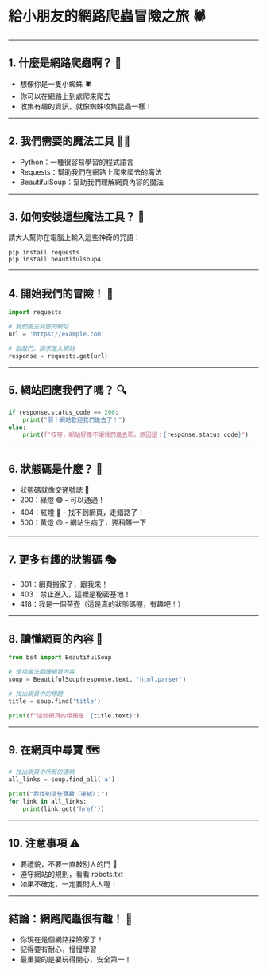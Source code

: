 # 給小朋友的網路爬蟲冒險之旅 🕷️

---

## 1. 什麼是網路爬蟲啊？ 🤔

- 想像你是一隻小蜘蛛 🕷️
- 你可以在網路上到處爬來爬去
- 收集有趣的資訊，就像蜘蛛收集昆蟲一樣！

---

## 2. 我們需要的魔法工具 🧙‍♂️

- Python：一種很容易學習的程式語言
- Requests：幫助我們在網路上爬來爬去的魔法
- BeautifulSoup：幫助我們理解網頁內容的魔法

---

## 3. 如何安裝這些魔法工具？ 🎩

請大人幫你在電腦上輸入這些神奇的咒語：

```
pip install requests
pip install beautifulsoup4
```

---

## 4. 開始我們的冒險！ 🚀

```python
import requests

# 我們要去拜訪的網站
url = 'https://example.com'

# 敲敲門，請求進入網站
response = requests.get(url)
```

---

## 5. 網站回應我們了嗎？ 🔍

```python
if response.status_code == 200:
    print("耶！網站歡迎我們進去了！")
else:
    print(f"哎呀，網站好像不讓我們進去耶。原因是：{response.status_code}")
```

---

## 6. 狀態碼是什麼？ 🚦

- 狀態碼就像交通號誌 🚥
- 200：綠燈 🟢 - 可以通過！
- 404：紅燈 🔴 - 找不到網頁，走錯路了！
- 500：黃燈 🟡 - 網站生病了，要稍等一下

---

## 7. 更多有趣的狀態碼 🎭

- 301：網頁搬家了，跟我來！
- 403：禁止進入，這裡是秘密基地！
- 418：我是一個茶壺（這是真的狀態碼喔，有趣吧！）

---

## 8. 讀懂網頁的內容 📖

```python
from bs4 import BeautifulSoup

# 使用魔法翻譯網頁內容
soup = BeautifulSoup(response.text, 'html.parser')

# 找出網頁中的標題
title = soup.find('title')

print(f"這個網頁的標題是：{title.text}")
```

---

## 9. 在網頁中尋寶 🗺️

```python
# 找出網頁中所有的連結
all_links = soup.find_all('a')

print("我找到這些寶藏（連結）：")
for link in all_links:
    print(link.get('href'))
```

---

## 10. 注意事項 ⚠️

- 要禮貌，不要一直敲別人的門 🚪
- 遵守網站的規則，看看 robots.txt
- 如果不確定，一定要問大人喔！

---

## 結論：網路爬蟲很有趣！ 🎉

- 你現在是個網路探險家了！
- 記得要有耐心，慢慢學習
- 最重要的是要玩得開心，安全第一！


